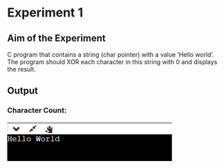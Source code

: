 # Experiment 1

## Aim of the Experiment
C program that contains a string (char pointer) with a value ‘Hello world’. The program should XOR each character in this string with 0 and displays the result.

## Output
### Character Count:
![output](program1_Output.png)
